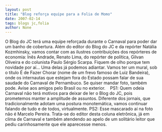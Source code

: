 ```yaml
---
layout: post
title: "Blog reforça equipe para a Folia de Momo"
date: 2007-02-14
tags: blogs jc,folia
author: None
---
```

O Blog do JC terá uma equipe reforçada durante&nbsp;o Carnaval para poder dar um banho de cobertura. 
Além do editor do&nbsp;Blog do JC e da repórter Natália Kozmhinsky,&nbsp;vamos contar com as ilustres contribuições dos repórteres de economia: Inês Andrade, Renato Lima, do repórter de política, Gilvan Oliveira e do colunista&nbsp;Paulo Sérgio Scarpa. 
Fiquem de olho porque tem novidade por aí...
Uma delas já podemos adiantar. Vamos ter um mural, sob o título É de Fazer Chorar (nome de um frevo famoso de Luiz Bandeira), onde os internautas que estejam fora do Estado possam falar de sua saudade do Carnaval de Pernambuco. Se quiser mandar foto, também pode. Avise aos amigos pelo Brasil ou no exterior.&nbsp;&nbsp;&nbsp;
PS1: Quem odeia Carnaval não terá motivos para deixar de ler o Blog do JC, pois prometemos manter a amplitude de assuntos. Diferente dos jornais, que tradicionalmente adotam uma postura monotemática, vamos continuar falando de tudo e de todos, virtualmente.
PS2: Esse mascarado aí na foto não é Marcelo Pereira. Trata-se do editor desta coluna eletrônica, já em clima de Carnaval e também atendendo ao apelo de um solitário leitor que pediu carinhosamente que ele&nbsp;aparecesse menos. 